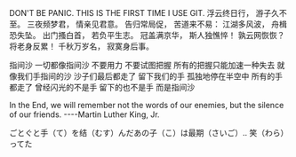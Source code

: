 DON'T BE  PANIC. THIS IS THE FIRST TIME I USE GIT.
浮云终日行， 游子久不至。 
三夜频梦君， 情亲见君意。 
告归常局促， 苦道来不易： 
江湖多风波， 舟楫恐失坠。 
出门搔白首， 若负平生志。 
冠盖满京华， 斯人独憔悴！ 
孰云网恢恢？ 将老身反累！ 
千秋万岁名， 寂寞身后事。

指间沙 
一切都像指间沙
不要用力 不要试图把握
所有的把握只能加速一种失去
就像我们手指间的沙
沙子们最后都走了
留下我们的手 孤独地停在半空中
所有的手都走了 
曾经闪光的不是手 留下的也不是手
而是指间沙

In the End, we will remember not the words of our enemies, but the silence of our friends.
----Martin Luther King, Jr.

ごとぐと手（て）を结（むす）んだあの子（こ）は最期（さいご）.. 笑（わら）ってた 


